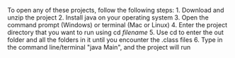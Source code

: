 To open any of these projects, follow the following steps:
    1. Download and unzip the project
    2. Install java on your operating system
    3. Open the command prompt (Windows) or terminal (Mac or Linux)
    4. Enter the project directory that you want to run using cd *filename*
    5. Use cd to enter the out folder and all the folders in it until you encounter the .class files
    6. Type in the command line/terminal "java Main", and the project will run
